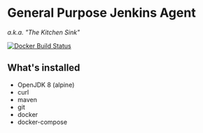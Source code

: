 # General Purpose Jenkins Agent
*a.k.a. "The Kitchen Sink"*

[![Docker Build Status](https://img.shields.io/docker/build/schottsfired/general-purpose-jenkins-agent.svg?style=for-the-badge)](https://hub.docker.com/r/schottsfired/general-purpose-jenkins-agent/builds/)

## What's installed
* OpenJDK 8 (alpine)
* curl
* maven
* git
* docker
* docker-compose

